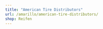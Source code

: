 ```yaml
---
title: "American Tire Distributors"
url: /amarillo/american-tire-distributors/
shop: Reifen
---
```

